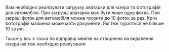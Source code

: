 Вам необхідно реалізувати загрузку аватарки для юзера та фотографій для автомобіля.
При загрузці аватарка має бути лише одна фотка.
При загрзці фоток для автомобіля можна грозити до 10 фоток за раз.
Крім фотографій машинка може мати документи. Які теж гурзяться не більше 10 за раз.

Також у вас є таска по відправці мейлів на створення на видалення юзера які теж необхідно реалузівати
